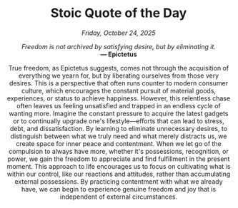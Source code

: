 <h1 align="center">Stoic Quote of the Day</h1>
<p align="center"><em><!--START_SECTION:current-date-->
Friday, October 24, 2025
<!--END_SECTION:current-date--></em></p>
<p align="center">
    <em><!--START_SECTION:quote-text-->
Freedom is not archived by satisfying desire, but by eliminating it.
<!--END_SECTION:quote-text--></em><br>
    <strong>— <!--START_SECTION:quote-author-->
Epictetus
<!--END_SECTION:quote-author--></strong>
</p>

<p align="center" style="max-width:600px;margin:0 auto;">
<!--START_SECTION:quote-interpretation-->
True freedom, as Epictetus suggests, comes not through the acquisition of everything we yearn for, but by liberating ourselves from those very desires. This is a perspective that often runs counter to modern consumer culture, which encourages the constant pursuit of material goods, experiences, or status to achieve happiness. However, this relentless chase often leaves us feeling unsatisfied and trapped in an endless cycle of wanting more. Imagine the constant pressure to acquire the latest gadgets or to continually upgrade one's lifestyle—efforts that can lead to stress, debt, and dissatisfaction. By learning to eliminate unnecessary desires, to distinguish between what we truly need and what merely distracts us, we create space for inner peace and contentment. When we let go of the compulsion to always have more, whether it's possessions, recognition, or power, we gain the freedom to appreciate and find fulfillment in the present moment. This approach to life encourages us to focus on cultivating what is within our control, like our reactions and attitudes, rather than accumulating external possessions. By practicing contentment with what we already have, we can begin to experience genuine freedom and joy that is independent of external circumstances.
<!--END_SECTION:quote-interpretation-->
</p>
